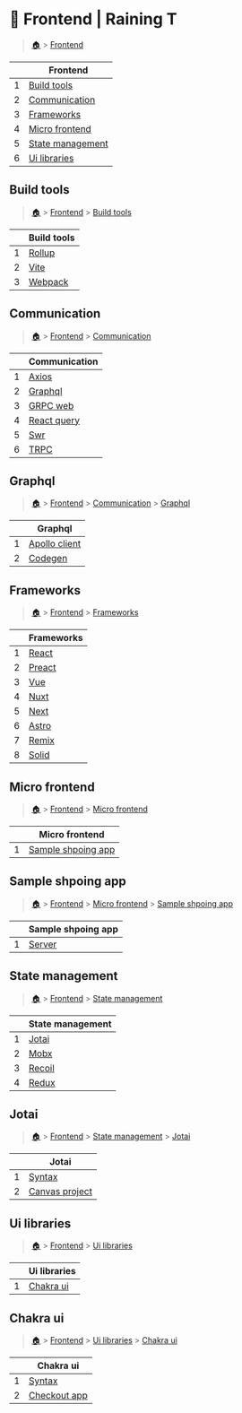 # 🔎 Frontend  | Raining T

> [🏠](/) > [Frontend](/frontend)

<table><thead><tr><th></th><th>Frontend</th></tr></thead><tbody><tr><td>1</td><td><a href="/frontend/build-tools">Build tools</a></td></tr><tr><td>2</td><td><a href="/frontend/communication">Communication</a></td></tr><tr><td>3</td><td><a href="/frontend/frameworks">Frameworks</a></td></tr><tr><td>4</td><td><a href="/frontend/micro-frontend">Micro frontend</a></td></tr><tr><td>5</td><td><a href="/frontend/state-management">State management</a></td></tr><tr><td>6</td><td><a href="/frontend/ui-libraries">Ui libraries</a></td></tr></tbody></table>

## Build tools

> [🏠](/) > [Frontend](/frontend) > [Build tools](/frontend/build-tools)

<table><thead><tr><th></th><th>Build tools</th></tr></thead><tbody><tr><td>1</td><td><a href="/frontend/build-tools/rollup">Rollup</a></td></tr><tr><td>2</td><td><a href="/frontend/build-tools/vite">Vite</a></td></tr><tr><td>3</td><td><a href="/frontend/build-tools/webpack">Webpack</a></td></tr></tbody></table>



## Communication

> [🏠](/) > [Frontend](/frontend) > [Communication](/frontend/communication)

<table><thead><tr><th></th><th>Communication</th></tr></thead><tbody><tr><td>1</td><td><a href="/frontend/communication/axios">Axios</a></td></tr><tr><td>2</td><td><a href="/frontend/communication/graphql">Graphql</a></td></tr><tr><td>3</td><td><a href="/frontend/communication/gRPC-web">GRPC web</a></td></tr><tr><td>4</td><td><a href="/frontend/communication/react-query">React query</a></td></tr><tr><td>5</td><td><a href="/frontend/communication/swr">Swr</a></td></tr><tr><td>6</td><td><a href="/frontend/communication/tRPC">TRPC</a></td></tr></tbody></table>

## Graphql

> [🏠](/) > [Frontend](/frontend) > [Communication](/frontend/communication) > [Graphql](/frontend/communication/graphql)

<table><thead><tr><th></th><th>Graphql</th></tr></thead><tbody><tr><td>1</td><td><a href="/frontend/communication/graphql/01-apollo-client">Apollo client</a></td></tr><tr><td>2</td><td><a href="/frontend/communication/graphql/02-codegen">Codegen</a></td></tr></tbody></table>



## Frameworks

> [🏠](/) > [Frontend](/frontend) > [Frameworks](/frontend/frameworks)

<table><thead><tr><th></th><th>Frameworks</th></tr></thead><tbody><tr><td>1</td><td><a href="/frontend/frameworks/01-react-18">React</a></td></tr><tr><td>2</td><td><a href="/frontend/frameworks/02-preact">Preact</a></td></tr><tr><td>3</td><td><a href="/frontend/frameworks/03-vue">Vue</a></td></tr><tr><td>4</td><td><a href="/frontend/frameworks/04-nuxt">Nuxt</a></td></tr><tr><td>5</td><td><a href="/frontend/frameworks/05-next">Next</a></td></tr><tr><td>6</td><td><a href="/frontend/frameworks/06-astro">Astro</a></td></tr><tr><td>7</td><td><a href="/frontend/frameworks/07-remix">Remix</a></td></tr><tr><td>8</td><td><a href="/frontend/frameworks/08-solid">Solid</a></td></tr></tbody></table>



## Micro frontend

> [🏠](/) > [Frontend](/frontend) > [Micro frontend](/frontend/micro-frontend)

<table><thead><tr><th></th><th>Micro frontend</th></tr></thead><tbody><tr><td>1</td><td><a href="/frontend/micro-frontend/sample-shpoing-app">Sample shpoing app</a></td></tr></tbody></table>

## Sample shpoing app

> [🏠](/) > [Frontend](/frontend) > [Micro frontend](/frontend/micro-frontend) > [Sample shpoing app](/frontend/micro-frontend/sample-shpoing-app)

<table><thead><tr><th></th><th>Sample shpoing app</th></tr></thead><tbody><tr><td>1</td><td><a href="/frontend/micro-frontend/sample-shpoing-app/server">Server</a></td></tr></tbody></table>



## State management

> [🏠](/) > [Frontend](/frontend) > [State management](/frontend/state-management)

<table><thead><tr><th></th><th>State management</th></tr></thead><tbody><tr><td>1</td><td><a href="/frontend/state-management/jotai">Jotai</a></td></tr><tr><td>2</td><td><a href="/frontend/state-management/mobx">Mobx</a></td></tr><tr><td>3</td><td><a href="/frontend/state-management/recoil">Recoil</a></td></tr><tr><td>4</td><td><a href="/frontend/state-management/redux">Redux</a></td></tr></tbody></table>

## Jotai

> [🏠](/) > [Frontend](/frontend) > [State management](/frontend/state-management) > [Jotai](/frontend/state-management/jotai)

<table><thead><tr><th></th><th>Jotai</th></tr></thead><tbody><tr><td>1</td><td><a href="/frontend/state-management/jotai/01-syntax">Syntax</a></td></tr><tr><td>2</td><td><a href="/frontend/state-management/jotai/02-canvas-project">Canvas project</a></td></tr></tbody></table>



## Ui libraries

> [🏠](/) > [Frontend](/frontend) > [Ui libraries](/frontend/ui-libraries)

<table><thead><tr><th></th><th>Ui libraries</th></tr></thead><tbody><tr><td>1</td><td><a href="/frontend/ui-libraries/chakra-ui">Chakra ui</a></td></tr></tbody></table>

## Chakra ui

> [🏠](/) > [Frontend](/frontend) > [Ui libraries](/frontend/ui-libraries) > [Chakra ui](/frontend/ui-libraries/chakra-ui)

<table><thead><tr><th></th><th>Chakra ui</th></tr></thead><tbody><tr><td>1</td><td><a href="/frontend/ui-libraries/chakra-ui/01-syntax">Syntax</a></td></tr><tr><td>2</td><td><a href="/frontend/ui-libraries/chakra-ui/02-checkout-app">Checkout app</a></td></tr></tbody></table>

